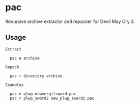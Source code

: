 # pac
Recursive archive extractor and repacker for Devil May Cry 3.

## Usage
```
Extract

  pac e archive

Repack

  pac r directory archive

Examples

  pac e plwp_newvergilsword.pac
  pac r plwp_sword2 new_plwp_sword2.pac
```
